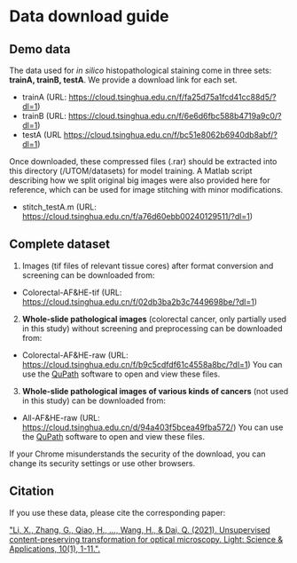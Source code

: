 # Data download guide
## Demo data
The data used for *in silico* histopathological staining come in three sets: **trainA, trainB, testA**. We provide a download link for each set.
- trainA (URL: https://cloud.tsinghua.edu.cn/f/fa25d75a1fcd41cc88d5/?dl=1)
- trainB (URL: https://cloud.tsinghua.edu.cn/f/6e6d6fbc588b4719a9c0/?dl=1)
- testA (URL https://cloud.tsinghua.edu.cn/f/bc51e8062b6940db8abf/?dl=1)

Once downloaded, these compressed files (.rar) should be extracted into this directory (/UTOM/datasets) for model training. A Matlab script describing how we split original big images were also provided here for reference, which can be used for image stitching with minor modifications.
- stitch_testA.m (URL: https://cloud.tsinghua.edu.cn/f/a76d60ebb00240129511/?dl=1)

## Complete dataset
1. Images (tif files of relevant tissue cores) after format conversion and screening can be downloaded from:
- Colorectal-AF&HE-tif (URL: https://cloud.tsinghua.edu.cn/f/02db3ba2b3c7449698be/?dl=1)

2. **Whole-slide pathological images** (colorectal cancer, only partially used in this study) without screening and preprocessing can be downloaded from:
- Colorectal-AF&HE-raw (URL: https://cloud.tsinghua.edu.cn/f/b9c5cdfdf61c4558a8bc/?dl=1)
You can use the [QuPath](https://qupath.github.io/) software to open and view these files. 

3. **Whole-slide pathological images of various kinds of cancers** (not used in this study) can be downloaded from:
- All-AF&HE-raw (URL: https://cloud.tsinghua.edu.cn/d/94a403f5bcea49fba572/)
You can use the [QuPath](https://qupath.github.io/) software to open and view these files. 

If your Chrome misunderstands the security of the download, you can change its security settings or use other browsers.

## Citation
If you use these data, please cite the corresponding paper: 

["Li, X., Zhang, G., Qiao, H., ..., Wang, H., & Dai, Q. (2021). Unsupervised content-preserving transformation for optical microscopy. Light: Science & Applications, 10(1), 1-11.".](https://www.nature.com/articles/s41377-021-00484-y)
